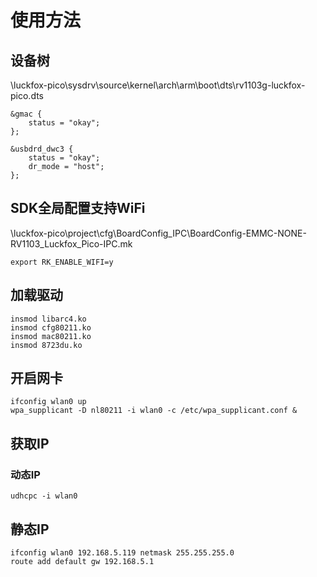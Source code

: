 
# 使用方法


## 设备树
\luckfox-pico\sysdrv\source\kernel\arch\arm\boot\dts\rv1103g-luckfox-pico.dts
```
&gmac {
	status = "okay";
};

&usbdrd_dwc3 {
    status = "okay";
    dr_mode = "host";
};
```

## SDK全局配置支持WiFi
\luckfox-pico\project\cfg\BoardConfig_IPC\BoardConfig-EMMC-NONE-RV1103_Luckfox_Pico-IPC.mk
```
export RK_ENABLE_WIFI=y
```

## 加载驱动
```
insmod libarc4.ko
insmod cfg80211.ko
insmod mac80211.ko
insmod 8723du.ko
```

## 开启网卡
```
ifconfig wlan0 up
wpa_supplicant -D nl80211 -i wlan0 -c /etc/wpa_supplicant.conf &
```

## 获取IP
### 动态IP
```
udhcpc -i wlan0
```

## 静态IP
```
ifconfig wlan0 192.168.5.119 netmask 255.255.255.0
route add default gw 192.168.5.1
```

